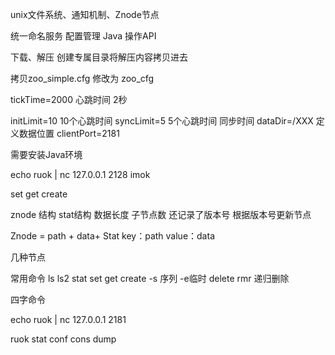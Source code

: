 unix文件系统、通知机制、Znode节点

统一命名服务
配置管理
Java 操作API



下载、解压
创建专属目录将解压内容拷贝进去

拷贝zoo_simple.cfg 修改为 zoo_cfg

tickTime=2000  心跳时间 2秒

initLimit=10 10个心跳时间
syncLimit=5    5个心跳时间  同步时间
dataDir=/XXX  定义数据位置
clientPort=2181  

需要安装Java环境

echo ruok | nc 127.0.0.1 2128
imok

set get  create

znode 结构 stat结构
数据长度
子节点数
还记录了版本号 根据版本号更新节点

Znode =  path + data+ Stat
key：path
value：data 

几种节点

常用命令
ls
ls2
stat
set
get
create -s 序列 -e临时
delete
rmr 递归删除

四字命令

echo ruok | nc 127.0.0.1 2181

ruok
stat
conf
cons
dump

